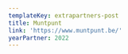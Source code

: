 ```yaml
---
templateKey: extrapartners-post
title: Muntpunt
link: 'https://www.muntpunt.be/'
yearPartner: 2022
---
```


